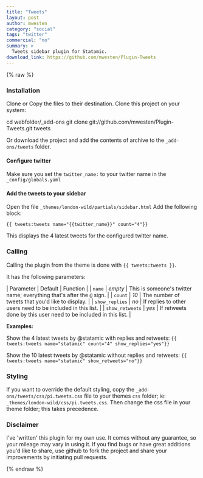 ```yaml
---
title: "Tweets"
layout: post
author: mwesten
category: "social"
tags: "twitter"
commercial: "no"
summary: >
  Tweets sidebar plugin for Statamic.
download_link: https://github.com/mwesten/Plugin-Tweets
---
```

{% raw %}

### Installation
Clone or Copy the files to their destination.
Clone this project on your system:

cd webfolder/_add-ons
git clone git://github.com/mwesten/Plugin-Tweets.git tweets

Or download the project and add the contents of archive to the `_add-ons/tweets` folder.

#### Configure twitter
Make sure you set the `twitter_name:` to your twitter name in the `_config/globals.yaml`

#### Add the tweets to your sidebar
Open the file `_themes/london-wild/partials/sidebar.html`
Add the following block:

```
{{ tweets:tweets name="{{twitter_name}}" count="4"}}
```

This displays the 4 latest tweets for the configured twitter name.

### Calling
Calling the plugin from the theme is done with `{{ tweets:tweets }}`.

It has the following parameters:

| Parameter 	| Default	| Function |
| `name` 	        | *empty* | This is someone's twitter name; everything that's after the `@` sign. |
| `count` 	      | *10* 		| The number of tweets that you'd like to display. |
| `show_replies` 	| *no*	  | If replies to other users need to be included in this list. |
| `show_retweets` | *yes*	  | If retweets done by this user need to be included in this list. |

**Examples:**

Show the 4 latest tweets by @statamic with replies and retweets: `{{ tweets:tweets name="statamic" count="4" show_replies="yes"}}`

Show the 10 latest tweets by @statamic without replies and retweets: `{{ tweets:tweets name="statamic" show_retweets="no"}}`

### Styling
If you want to override the default styling, copy the `_add-ons/tweets/css/pi.tweets.css` file to your themes `css` folder; ie: `_themes/london-wild/css/pi.tweets.css`. Then change the css file in your theme folder; this takes precedence.

### Disclaimer
I've 'written' this plugin for my own use. It comes without any guarantee, so your mileage may vary in using it. If you find bugs or have great additions you'd like to share, use github to fork the project and share your improvements by initiating pull requests.

{% endraw %}
